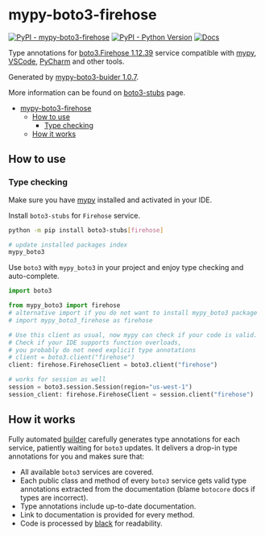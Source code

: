 # mypy-boto3-firehose

[![PyPI - mypy-boto3-firehose](https://img.shields.io/pypi/v/mypy-boto3-firehose.svg?color=blue)](https://pypi.org/project/mypy-boto3-firehose)
[![PyPI - Python Version](https://img.shields.io/pypi/pyversions/mypy-boto3-firehose.svg?color=blue)](https://pypi.org/project/mypy-boto3-firehose)
[![Docs](https://img.shields.io/readthedocs/mypy-boto3-builder.svg?color=blue)](https://mypy-boto3-builder.readthedocs.io/)

Type annotations for
[boto3.Firehose 1.12.39](https://boto3.amazonaws.com/v1/documentation/api/1.12.39/reference/services/firehose.html#Firehose) service
compatible with [mypy](https://github.com/python/mypy), [VSCode](https://code.visualstudio.com/),
[PyCharm](https://www.jetbrains.com/pycharm/) and other tools.

Generated by [mypy-boto3-buider 1.0.7](https://github.com/vemel/mypy_boto3_builder).

More information can be found on [boto3-stubs](https://pypi.org/project/boto3-stubs/) page.

- [mypy-boto3-firehose](#mypy-boto3-firehose)
  - [How to use](#how-to-use)
    - [Type checking](#type-checking)
  - [How it works](#how-it-works)

## How to use

### Type checking

Make sure you have [mypy](https://github.com/python/mypy) installed and activated in your IDE.

Install `boto3-stubs` for `Firehose` service.

```bash
python -m pip install boto3-stubs[firehose]

# update installed packages index
mypy_boto3
```

Use `boto3` with `mypy_boto3` in your project and enjoy type checking and auto-complete.

```python
import boto3

from mypy_boto3 import firehose
# alternative import if you do not want to install mypy_boto3 package
# import mypy_boto3_firehose as firehose

# Use this client as usual, now mypy can check if your code is valid.
# Check if your IDE supports function overloads,
# you probably do not need explicit type annotations
# client = boto3.client("firehose")
client: firehose.FirehoseClient = boto3.client("firehose")

# works for session as well
session = boto3.session.Session(region="us-west-1")
session_client: firehose.FirehoseClient = session.client("firehose")

```

## How it works

Fully automated [builder](https://github.com/vemel/mypy_boto3_builder) carefully generates
type annotations for each service, patiently waiting for `boto3` updates. It delivers
a drop-in type annotations for you and makes sure that:

- All available `boto3` services are covered.
- Each public class and method of every `boto3` service gets valid type annotations
  extracted from the documentation (blame `botocore` docs if types are incorrect).
- Type annotations include up-to-date documentation.
- Link to documentation is provided for every method.
- Code is processed by [black](https://github.com/psf/black) for readability.